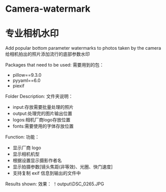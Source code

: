 # Camera-watermark
# 专业相机水印
Add popular bottom parameter watermarks to photos taken by the camera
给相机拍出的照片添加流行的底部参数水印

Packages that need to be used:
需要用到的包：
- pillow==9.3.0
- pyyaml==6.0
- piexif

Folder Description:
文件夹说明：
- input:存放需要批量处理的照片
- output:处理完的图片输出位置
- logos:相机厂商logo存放位置
- fonts:需要使用的字体存放位置

Function:
功能：
- 显示厂商 logo
- 显示相机机型
- 根据设置显示摄影作者名
- 显示拍摄参数[镜头焦距(非等效)、光圈、快门速度]
- 支持复制 exif 信息到输出的文件中

Results shown:
效果：
！output\DSC_0265.JPG
